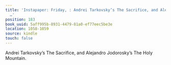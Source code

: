 ```yaml
---
title: 'Instapaper: Friday, : Andrei Tarkovsky’s The Sacrifice, and Alejandro Jodorosky’s
  …'
position: 183
book_uuid: 5aff995b-8931-4479-81a0-ef77eec5be3e
location: 1058-1059
source: kindle
touch: false
---
```


Andrei Tarkovsky’s The Sacrifice, and Alejandro Jodorosky’s The Holy Mountain.
